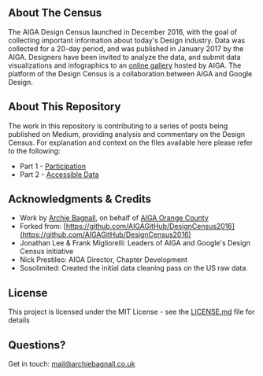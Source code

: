 ## About The Census

The AIGA Design Census launched in December 2016, with the goal of collecting important information about today's Design industry. Data was collected for a 20-day period, and was published in January 2017 by the AIGA. Designers have been invited to analyze the data, and submit data visualizations and infographics to an [online gallery](http://designcensus.org/#!/gallery/?id=14365) hosted by AIGA. The platform of the Design Census is a collaboration between AIGA and Google Design.

## About This Repository

The work in this repository is contributing to a series of posts being published on Medium, providing analysis and commentary on the Design Census. For explanation and context on the files available here please refer to the following:
* Part 1 - [Participation](https://medium.com/@archiebagnall/aiga-design-census-1-b2c38132c8c5)
* Part 2 - [Accessible Data](https://medium.com/@archiebagnall/aiga-design-census-2-45b7afec7030)

## Acknowledgments & Credits

* Work by [Archie Bagnall](http://www.archiebagnall.co.uk), on behalf of [AIGA Orange County](http://orangecounty.aiga.org)
* Forked from: [https://github.com/AIGAGitHub/DesignCensus2016](https://github.com/AIGAGitHub/DesignCensus2016)
* Jonathan Lee & Frank Migliorelli: Leaders of AIGA and Google's Design Census initiative
* Nick Prestileo: AIGA Director, Chapter Development
* Sosolimited: Created the initial data cleaning pass on the US raw data.

## License

This project is licensed under the MIT License - see the [LICENSE.md](LICENSE.md) file for details

## Questions?
Get in touch: [mail@archiebagnall.co.uk](mailto:mail@archiebagnall.co.uk)